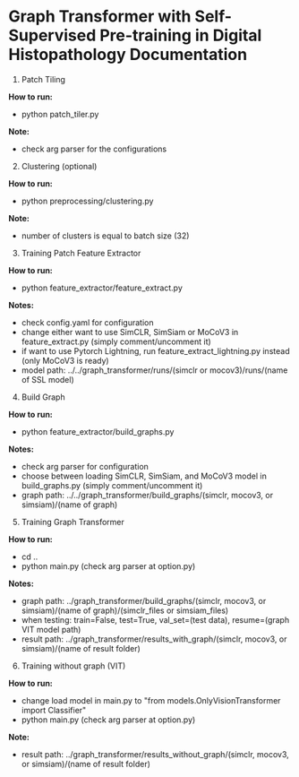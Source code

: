 # Graph Transformer with Self-Supervised Pre-training in Digital Histopathology Documentation

1. Patch Tiling

**How to run:**
- python patch_tiler.py

**Note:**
- check arg parser for the configurations


2. Clustering (optional)

**How to run:**
- python preprocessing/clustering.py

**Note:**
- number of clusters is equal to batch size (32)


3. Training Patch Feature Extractor

**How to run:**

- python feature_extractor/feature_extract.py

**Notes:**

- check config.yaml for configuration
- change either want to use SimCLR, SimSiam or MoCoV3 in feature_extract.py (simply comment/uncomment it)
- if want to use Pytorch Lightning, run feature_extract_lightning.py instead (only MoCoV3 is ready)
- model path: ../../graph_transformer/runs/(simclr or mocov3)/runs/(name of SSL model)


4. Build Graph

**How to run:**

- python feature_extractor/build_graphs.py

**Notes:**

- check arg parser for configuration
- choose between loading SimCLR, SimSiam, and MoCoV3 model in build_graphs.py (simply comment/uncomment it)
- graph path: ../../graph_transformer/build_graphs/(simclr, mocov3, or simsiam)/(name of graph)


5. Training Graph Transformer

**How to run:**

- cd ..
- python main.py (check arg parser at option.py)

**Notes:**
- graph path: ../graph_transformer/build_graphs/(simclr, mocov3, or simsiam)/(name of graph)/(simclr_files or simsiam_files)
- when testing: train=False, test=True, val_set=(test data), resume=(graph VIT model path)
- result path: ../graph_transformer/results_with_graph/(simclr, mocov3, or simsiam)/(name of result folder)


6. Training without graph (VIT)

**How to run:**

- change load model in main.py to "from models.OnlyVisionTransformer import Classifier"
- python main.py (check arg parser at option.py)

**Note:**
- result path: ../graph_transformer/results_without_graph/(simclr, mocov3, or simsiam)/(name of result folder)